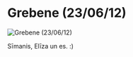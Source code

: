 # Grebene (23/06/12)

![Grebene (23/06/12)](http://i.imgur.com/FN9vP.jpg "Grebene (23/06/12)")

Sīmanis, Elīza un es. :)